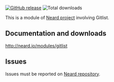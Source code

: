 [![GitHub release](https://img.shields.io/github/release/neard/module-gitlist.svg?style=flat-square)](https://github.com/neard/module-gitlist/releases/latest)
![Total downloads](https://img.shields.io/github/downloads/neard/module-gitlist/total.svg?style=flat-square)

This is a module of [Neard project](https://github.com/neard/neard) involving Gitlist.

## Documentation and downloads

http://neard.io/modules/gitlist

## Issues

Issues must be reported on [Neard repository](https://github.com/neard/neard/issues).
